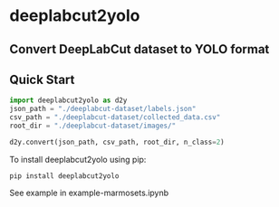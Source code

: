 # deeplabcut2yolo
## Convert DeepLabCut dataset to YOLO format

## Quick Start
```python
import deeplabcut2yolo as d2y
json_path = "./deeplabcut-dataset/labels.json"
csv_path = "./deeplabcut-dataset/collected_data.csv"
root_dir = "./deeplabcut-dataset/images/"

d2y.convert(json_path, csv_path, root_dir, n_class=2)
```

To install deeplabcut2yolo using pip:
```
pip install deeplabcut2yolo
```

See example in example-marmosets.ipynb
